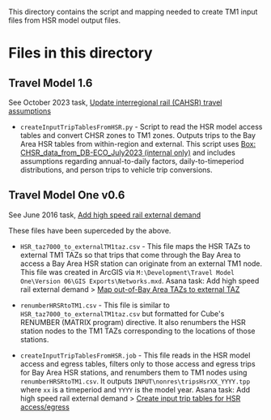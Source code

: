 
This directory contains the script and mapping needed to create TM1 input files from 
HSR model output files.

Files in this directory
=======================

## Travel Model 1.6

See October 2023 task, [Update interregional rail (CAHSR) travel assumptions](https://app.asana.com/0/1204085012544660/1203768378006034/f)

* `createInputTripTablesFromHSR.py` - Script to read the HSR model access tables and convert CHSR zones to
  TM1 zones. Outputs trips to the Bay Area HSR tables from within-region and external.  This script uses
  [Box: CHSR_data_from_DB-ECO_July2023 (internal only)](https://mtcdrive.box.com/s/pbf7j2taz45ulfl22ltauorninx6wwq6)
  and includes assumptions regarding annual-to-daily factors, daily-to-timeperiod distributions, and
  person trips to vehicle trip conversions.

## Travel Model One v0.6

See June 2016 task, [Add high speed rail external demand](https://app.asana.com/0/13098083395690/97041507197227/f)

These files have been superceded by the above.

* `HSR_taz7000_to_externalTM1taz.csv` - This file maps the HSR TAZs to external TM1 TAZs so that trips
  that come through the Bay Area to access a Bay Area HSR station can originate from an external TM1 node.
  This file was created in ArcGIS via `M:\Development\Travel Model One\Version 06\GIS Exports\Networks.mxd`.
  Asana task: Add high speed rail external demand > [Map out-of-Bay Area TAZs to external TAZ](https://app.asana.com/0/15119358130897/141338152083779)

* `renumberHRSRtoTM1.csv` - This file is similar to `HSR_taz7000_to_externalTM1taz.csv` but formatted for
  Cube's RENUMBER (MATRIX program) directive.  It also renumbers the HSR station nodes to the TM1 TAZs
  corresponding to the locations of those stations.

* `createInputTripTablesFromHSR.job` - This file reads in the HSR model access and egress tables, filters
  only to those access and egress trips for Bay Area HSR stations, and renumbers them to TM1 nodes using
  `renumberHRSRtoTM1.csv`.  It outputs `INPUT\nonres\tripsHsrXX_YYYY.tpp` where `xx` is a timeperiod and
  `YYYY` is the model year.  Asana task: Add high speed rail external demand > [Create input trip tables for HSR access/egress](https://app.asana.com/0/15119358130897/141338152083782)

